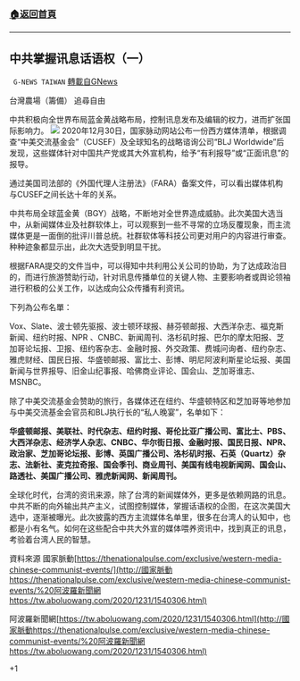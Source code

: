 ###  [:house:返回首頁](https://github.com/ourhimalayas/txt)
---

## 中共掌握讯息话语权（一）
` G-NEWS TAIWAN` [轉載自GNews](https://gnews.org/zh-hans/726722/)

台灣農場（籌備） 追尋自由

中共积极向全世界布局蓝金黄战略布局，控制讯息发布及编辑的权力，进而扩张国际影响力。
![]()![](https://gnews.org/wp-content/uploads/2021/01/圖片-1-8.png)
2020年12月30日，国家脉动网站公布一份西方媒体清单，根据调查“中美交流基金会”（CUSEF）及全球知名的战略谘询公司“BLJ Worldwide”后发现，这些媒体针对中国共产党或其大外宣机构，给予“有利报导”或“正面讯息”的报导。

通过美国司法部的《外国代理人注册法》（FARA）备案文件，可以看出媒体机构与CUSEF之间长达十年的关系。

中共布局全球蓝金黄（BGY）战略，不断地对全世界造成威胁。此次美国大选当中，从新闻媒体业及社群软体上，可以观察到一些不寻常的立场反覆现象，而主流媒体更是一面倒的批评川普总统。社群软体等科技公司更对用户的内容进行审查。种种迹象都显示出，此次大选受到明显干扰。

根据FARA提交的文件当中，可以得知中共利用公关公司的协助，为了达成政治目的，而进行旅游赞助行动，针对讯息传播单位的关键人物、主要影响者或舆论领袖进行积极的公关工作，以达成向公众传播有利资讯。

下列為公布名單：

Vox、Slate、波士顿先驱报、波士顿环球报、赫芬顿邮报、大西洋杂志、福克斯新闻、纽约时报、NPR 、CNBC、新闻周刊、洛杉矶时报、巴尔的摩太阳报、芝加哥论坛报、卫报、纽约客杂志、金融时报、外交政策、费城问询者、纽约杂志、雅虎财经、国民日报、华盛顿邮报、富比士、彭博、明尼阿波利斯星论坛报、美国新闻与世界报导、旧金山纪事报、哈佛商业评论、国会山、芝加哥谁志、MSNBC。

除了中美交流基金会赞助的旅行，各媒体还在纽约、华盛顿特区和芝加哥等地参加与中美交流基金会官员和BLJ执行长的“私人晚宴”，名单如下：

**华盛顿邮报、美联社、时代杂志、纽约时报、哥伦比亚广播公司、富比士、PBS、大西洋杂志、经济学人杂志、CNBC、华尔街日报、金融时报、国民日报、NPR、政治家、芝加哥论坛报、彭博、英国广播公司、洛杉矶时报、石英（Quartz）杂志、法新社、麦克拉奇报、国会季刊、商业周刊、美国有线电视新闻网、国会山、路透社、美国广播公司、雅虎新闻网、新闻周刊。**

全球化时代，台湾的资讯来源，除了台湾的新闻媒体外，更多是依赖网路的讯息。中共不断的向外输出共产主义，试图控制媒体，掌握话语权的企图，在这次美国大选中，逐渐被曝光。此次披露的西方主流媒体名单里，很多在台湾人的认知中，也都是小有名气。如何在这些配合中共大外宣的媒体喂养资讯中，找到真正的讯息，考验着台湾人民的智慧。

資料來源
國家脈動[https://thenationalpulse.com/exclusive/western-media-chinese-communist-events/](http://國家脈動https://thenationalpulse.com/exclusive/western-media-chinese-communist-events/%20阿波羅新聞網https://tw.aboluowang.com/2020/1231/1540306.html)

阿波羅新聞網[https://tw.aboluowang.com/2020/1231/1540306.html](http://國家脈動https://thenationalpulse.com/exclusive/western-media-chinese-communist-events/%20阿波羅新聞網https://tw.aboluowang.com/2020/1231/1540306.html)

+1
